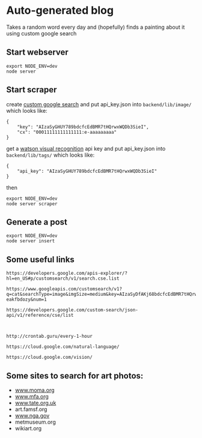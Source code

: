# Auto-generated blog

Takes a random word every day and  (hopefully) finds a painting about it using custom google search

## Start webserver

    export NODE_ENV=dev
    node server

## Start scraper

create [custom google search](https://developers.google.com/custom-search/)
 and put  api_key.json into ```backend/lib/image/``` which looks like:

    {
        "key": "AIzaSyGHUY789bdcfcEdBMR7tHQrwxWQDb3SieI",
        "cx": "00011111111111111:e-aaaaaaaaa"
    }
 
get a [watson visual recognition](http://www.ibm.com/watson/developercloud/visual-recognition/api/v3/?node#apiexplorer)  api key
 and put  api_key.json into ```backend/lib/tags/``` which looks like:

    {
        "api_key": "AIzaSyGHUY789bdcfcEdBMR7tHQrwxWQDb3SieI"
    }
        
then

    export NODE_ENV=dev
    node server scraper
    
    
## Generate a post
 
    export NODE_ENV=dev
    node server insert
    
    
## Some useful links
    
    https://developers.google.com/apis-explorer/?hl=en_US#p/customsearch/v1/search.cse.list
    
    https://www.googleapis.com/customsearch/v1?q=cat&searchType=image&imgSize=medium&key=AIzaSyDfAKj68bdcfcEdBMR7tHQrwxWQDb3SieI&cx=000558238072111463742:e-eakfbdozy&num=1
    
    https://developers.google.com/custom-search/json-api/v1/reference/cse/list
    
    
    
    http://crontab.guru/every-1-hour

    https://cloud.google.com/natural-language/

    https://cloud.google.com/vision/    

## Some sites to search for art photos:


- www.moma.org	
- www.mfa.org
- www.tate.org.uk	
- art.famsf.org	
- www.nga.gov	
- metmuseum.org	
- wikiart.org
    
 
    
